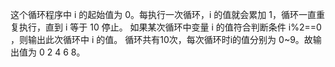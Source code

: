 这个循环程序中 i 的起始值为 0。每执行一次循环，i 的值就会累加 1，循环一直重复执行，直到 i 等于 10 停止。
如果某次循环中变量 i 的值符合判断条件 i%2==0 ，则输出此次循环中 i 的值。
循环共有10次，每次循环时i的值分别为 0~9。故输出值为 0 2 4 6 8。